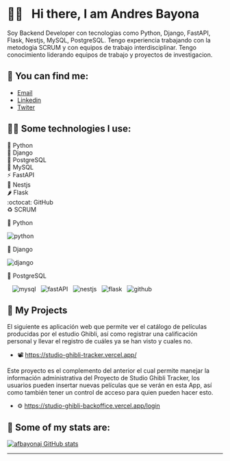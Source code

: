 
# 👋🏻 &nbsp;&nbsp;Hi there, I am Andres Bayona

Soy Backend Developer con tecnologias como Python, Django, FastAPI, Flask, Nestjs, MySQL, PostgreSQL. Tengo experiencia trabajando con la metodogia SCRUM y con equipos de trabajo interdisciplinar. Tengo conocimiento liderando equipos de trabajo y proyectos de investigacion.

## 📌 You can find me:
- <a href="mailto:andres.bayona@outlook.com">Email</a>
- [Linkedin](https://www.linkedin.com/in/afbayonaj/)
- [Twiter](https://twitter.com/afbayonaj)

## 🧑‍💻 Some technologies I use:
🐍 Python   
🔧 Django  
🐘 PostgreSQL  
🐬 MySQL  
⚡ FastAPI  
🦊 Nestjs  
🌶️ Flask  
:octocat: GitHub  
♻️ SCRUM  
<p align="center">
  <p>🐍 Python</p><img src="https://img.shields.io/badge/Python-FFD43B?style=for-the-badge&logo=python&logoColor=blue" alt="python" />&nbsp;&nbsp;  
  <p>🔧 Django</p><img src="https://img.shields.io/badge/Django-092E20?style=for-the-badge&logo=django&logoColor=green" alt="django" />&nbsp;&nbsp;   
  <p>🐘 PostgreSQL</p></p<img src="https://img.shields.io/badge/PostgreSQL-316192?style=for-the-badge&logo=postgresql&logoColor=white" alt="postgresql" />&nbsp;&nbsp; 
  <img src="https://img.shields.io/badge/MySQL-005C84?style=for-the-badge&logo=mysql&logoColor=white" alt="mysql" />&nbsp;&nbsp;   
  <img src="https://img.shields.io/badge/fastapi-109989?style=for-the-badge&logo=FASTAPI&logoColor=white" alt="fastAPI" />&nbsp;&nbsp;   
  <img src="https://img.shields.io/badge/nestjs-E0234E?style=for-the-badge&logo=nestjs&logoColor=white" alt="nestjs" />&nbsp;&nbsp;   
  <img src="https://img.shields.io/badge/Flask-000000?style=for-the-badge&logo=flask&logoColor=white" alt="flask" />&nbsp;&nbsp;   
  <img src="https://img.shields.io/badge/GitHub-100000?style=for-the-badge&logo=github&logoColor=white" alt="github" />&nbsp;&nbsp;   
</p>

## 📂 My Projects
El siguiente es aplicación web que permite ver el catálogo de películas producidas por el estudio Ghibli, así como registrar una calificación personal y llevar el registro de cuáles ya se han visto y cuales no.  
- 📽️ https://studio-ghibli-tracker.vercel.app/  

Este proyecto es el complemento del anterior el cual permite manejar la información administrativa del Proyecto de Studio Ghibli Tracker, los usuarios pueden insertar nuevas películas que se verán en esta App,  así como también tener un control de acceso para quien pueden hacer esto.
- ⚙️ https://studio-ghibli-backoffice.vercel.app/login  
 
## 🧮 Some of my stats are:

[![afbayonaj GitHub stats](https://github-readme-stats.vercel.app/api?username=afbayonaj&show_icons=true&theme=chartreuse-dark)](https://github.com/afbayonaj/github-readme-stats)

___________________________________________________________________________________

<!--
**afbayonaj/afbayonaj** is a ✨ _special_ ✨ repository because its `README.md` (this file) appears on your GitHub profile.

Here are some ideas to get you started:

- 🔭 I’m currently working on ...
- 🌱 I’m currently learning ...
- 👯 I’m looking to collaborate on ...
- 🤔 I’m looking for help with ...
- 💬 Ask me about ...
- 📫 How to reach me: ...
- 😄 Pronouns: ...
- ⚡ Fun fact: ...
-->
